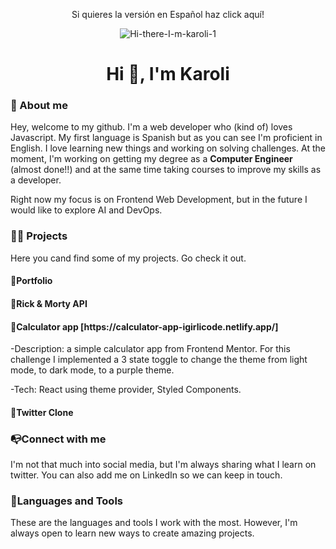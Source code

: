 <p align="center">Si quieres la versión en Español haz click aquí!</p>
<p align="center"><img align="center" src="https://i.ibb.co/W0G9Xv1/Hi-there-I-m-karoli-1.jpg" alt="Hi-there-I-m-karoli-1" border="0"></p>
<h1 align="center">Hi 👋, I'm Karoli</h1>

<h3 align="left">📄 About me</h3>

Hey, welcome to my github. I'm a web developer who (kind of) loves Javascript. My first language is Spanish but as you can see I'm proficient in English. I love learning new things and working on solving challenges. At the moment, I'm working on getting my degree as a **Computer Engineer**  (almost done!!) and at the same time taking courses to improve my skills as a developer.

Right now my focus is on Frontend Web Development, but in the future I would like to explore AI and DevOps.
 
<h3 align="left">👨‍💻 Projects</h3>
Here you cand find some of my projects. Go check it out.
<h4 align="left"> 	🚀Portfolio </h4>
<h4 align="left"> 	🚀Rick & Morty API</h4>
<h4 align="left"> 	🚀Calculator app  [https://calculator-app-igirlicode.netlify.app/]</h4>

-Description: a simple calculator app from Frontend Mentor. For this challenge I implemented a 3 state toggle to change the theme from light mode, to dark mode, to a purple theme.

-Tech: React using theme provider, Styled Components. 

<h4 align="left"> 	🚀Twitter Clone</h4>



<h3 align="left">📭Connect with me</h3>
I'm not that much into social media, but I'm always sharing what I learn on twitter. You can also add me on LinkedIn so we can keep in touch.


<h3 align="left">🔨Languages and Tools</h3>

These are the languages ​​and tools I work with the most. However, I'm always open to learn new ways to create amazing projects.
